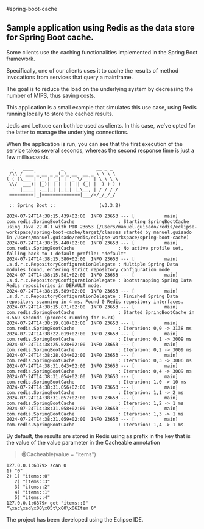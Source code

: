 #spring-boot-cache

## Sample application using Redis as the data store for Spring Boot cache.

Some clients use the caching functionalities implemented in the Spring Boot framework.

Specifically, one of our clients uses it to cache the results of method invocations from services that query a mainframe.

The goal is to reduce the load on the underlying system by decreasing the number of MIPS, thus saving costs.

This application is a small example that simulates this use case, using Redis running locally to store the cached results.

Jedis and Lettuce can both be used as clients. In this case, we’ve opted for the latter to manage the underlying connections.

When the application is run, you can see that the first execution of the service takes several seconds, whereas the second response time is just a few milliseconds.

```
  .   ____          _            __ _ _
 /\\ / ___'_ __ _ _(_)_ __  __ _ \ \ \ \
( ( )\___ | '_ | '_| | '_ \/ _` | \ \ \ \
 \\/  ___)| |_)| | | | | || (_| |  ) ) ) )
  '  |____| .__|_| |_|_| |_\__, | / / / /
 =========|_|==============|___/=/_/_/_/

 :: Spring Boot ::                (v3.3.2)

2024-07-24T14:38:15.439+02:00  INFO 23653 --- [           main] com.redis.SpringBootCache                : Starting SpringBootCache using Java 22.0.1 with PID 23653 (/Users/manuel.guisado/redis/eclipse-workspace/spring-boot-cache/target/classes started by manuel.guisado in /Users/manuel.guisado/redis/eclipse-workspace/spring-boot-cache)
2024-07-24T14:38:15.440+02:00  INFO 23653 --- [           main] com.redis.SpringBootCache                : No active profile set, falling back to 1 default profile: "default"
2024-07-24T14:38:15.580+02:00  INFO 23653 --- [           main] .s.d.r.c.RepositoryConfigurationDelegate : Multiple Spring Data modules found, entering strict repository configuration mode
2024-07-24T14:38:15.581+02:00  INFO 23653 --- [           main] .s.d.r.c.RepositoryConfigurationDelegate : Bootstrapping Spring Data Redis repositories in DEFAULT mode.
2024-07-24T14:38:15.589+02:00  INFO 23653 --- [           main] .s.d.r.c.RepositoryConfigurationDelegate : Finished Spring Data repository scanning in 4 ms. Found 0 Redis repository interfaces.
2024-07-24T14:38:15.871+02:00  INFO 23653 --- [           main] com.redis.SpringBootCache                : Started SpringBootCache in 0.569 seconds (process running for 0.73)
2024-07-24T14:38:19.010+02:00  INFO 23653 --- [           main] com.redis.SpringBootCache                : Iterarion: 0,0 -> 3138 ms
2024-07-24T14:38:22.019+02:00  INFO 23653 --- [           main] com.redis.SpringBootCache                : Iterarion: 0,1 -> 3009 ms
2024-07-24T14:38:25.028+02:00  INFO 23653 --- [           main] com.redis.SpringBootCache                : Iterarion: 0,2 -> 3009 ms
2024-07-24T14:38:28.034+02:00  INFO 23653 --- [           main] com.redis.SpringBootCache                : Iterarion: 0,3 -> 3006 ms
2024-07-24T14:38:31.043+02:00  INFO 23653 --- [           main] com.redis.SpringBootCache                : Iterarion: 0,4 -> 3009 ms
2024-07-24T14:38:31.054+02:00  INFO 23653 --- [           main] com.redis.SpringBootCache                : Iterarion: 1,0 -> 10 ms
2024-07-24T14:38:31.056+02:00  INFO 23653 --- [           main] com.redis.SpringBootCache                : Iterarion: 1,1 -> 2 ms
2024-07-24T14:38:31.057+02:00  INFO 23653 --- [           main] com.redis.SpringBootCache                : Iterarion: 1,2 -> 1 ms
2024-07-24T14:38:31.058+02:00  INFO 23653 --- [           main] com.redis.SpringBootCache                : Iterarion: 1,3 -> 1 ms
2024-07-24T14:38:31.059+02:00  INFO 23653 --- [           main] com.redis.SpringBootCache                : Iterarion: 1,4 -> 1 ms
```

By default, the results are stored in Redis using as prefix in the key that is the value of the value parameter in the Cacheable annotation 

> @Cacheable(value = "items")

```
127.0.0.1:6379> scan 0
1) "0"
2) 1) "items::0"
   2) "items::3"
   3) "items::2"
   4) "items::1"
   5) "items::4"
127.0.0.1:6379> get "items::0"
"\xac\xed\x00\x05t\x00\x06Item 0"
```



The project has been developed using the Eclipse IDE.